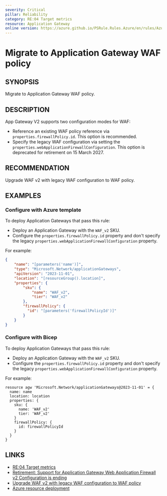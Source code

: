 ```yaml
---
severity: Critical
pillar: Reliability
category: RE:04 Target metrics
resource: Application Gateway
online version: https://azure.github.io/PSRule.Rules.Azure/en/rules/Azure.AppGw.WAF.MigratePolicy/
---
```


# Migrate to Application Gateway WAF policy

## SYNOPSIS

Migrate to Application Gateway WAF policy.

## DESCRIPTION

App Gateway V2 supports two configuration modes for WAF:

- Reference an existing WAF policy reference via `properties.firewallPolicy.id`. This option is recommended.
- Specify the legacy WAF configuration via setting the `properties.webApplicationFirewallConfiguration`. This option is deprecated for retirement on 15 March 2027.


## RECOMMENDATION

Upgrade WAF v2 with legacy WAF configuration to WAF policy.

## EXAMPLES

### Configure with Azure template

To deploy Application Gateways that pass this rule:

- Deploy an Application Gateway with the `WAF_v2` SKU.
- Configure the `properties.firewallPolicy.id` property and don't specify the legacy `properties.webApplicationFirewallConfiguration` property.

For example:

```json
{
    "name": "[parameters('name')]",
    "type": "Microsoft.Network/applicationGateways",
    "apiVersion": "2023-11-01",
    "location": "[resourceGroup().location]",
    "properties": {
        "sku": {
            "name": "WAF_v2",
            "tier": "WAF_v2"
        },
        "firewallPolicy": {
          "id": "[parameters('firewallPolicyId')]"
        }
    }
}
```

### Configure with Bicep

To deploy Application Gateways that pass this rule:

- Deploy an Application Gateway with the `WAF_v2` SKU.
- Configure the `properties.firewallPolicy.id` property and don't specify the legacy `properties.webApplicationFirewallConfiguration` property.

For example:

```bicep
resource agw 'Microsoft.Network/applicationGateways@2023-11-01' = {
  name: name
  location: location
  properties: {
    sku: {
      name: 'WAF_v2'
      tier: 'WAF_v2'
    }
    firewallPolicy: {
      id: firewallPolicyId
    }
  }
}
```

## LINKS

- [RE:04 Target metrics](https://learn.microsoft.com/azure/well-architected/reliability/metrics)
- [Retirement: Support for Application Gateway Web Application Firewall v2 Configuration is ending](https://azure.microsoft.com/updates/retirement-support-for-application-gateway-web-application-firewall-v2-configuration-is-ending/)
- [Upgrade WAF v2 with legacy WAF configuration to WAF policy](https://learn.microsoft.com/azure/web-application-firewall/ag/upgrade-ag-waf-policy#upgrade-waf-v2-with-legacy-waf-configuration-to-waf-policy)
- [Azure resource deployment](https://learn.microsoft.com/azure/templates/microsoft.network/applicationgateways)
